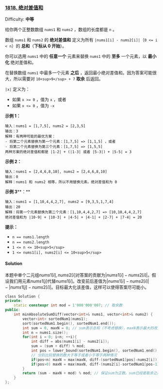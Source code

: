 ### [1818\. 绝对差值和](https://leetcode-cn.com/problems/minimum-absolute-sum-difference/)

Difficulty: **中等**


给你两个正整数数组 `nums1` 和 `nums2` ，数组的长度都是 `n` 。

数组 `nums1` 和 `nums2` 的 **绝对差值和** 定义为所有 `|nums1[i] - nums2[i]|`（`0 <= i < n`）的 **总和**（**下标从 0 开始**）。

你可以选用 `nums1` 中的 **任意一个** 元素来替换 `nums1` 中的 **至多** 一个元素，以 **最小化** 绝对差值和。

在替换数组 `nums1` 中最多一个元素 **之后** ，返回最小绝对差值和。因为答案可能很大，所以需要对 `10<sup>9</sup> + 7` **取余** 后返回。

`|x|` 定义为：

*   如果 `x >= 0` ，值为 `x` ，或者
*   如果 `x <= 0` ，值为 `-x`

**示例 1：**

```
输入：nums1 = [1,7,5], nums2 = [2,3,5]
输出：3
解释：有两种可能的最优方案：
- 将第二个元素替换为第一个元素：[1,7,5] => [1,1,5] ，或者
- 将第二个元素替换为第三个元素：[1,7,5] => [1,5,5]
两种方案的绝对差值和都是 |1-2| + (|1-3| 或者 |5-3|) + |5-5| = 3
```

**示例 2：**

```
输入：nums1 = [2,4,6,8,10], nums2 = [2,4,6,8,10]
输出：0
解释：nums1 和 nums2 相等，所以不用替换元素。绝对差值和为 0
```

**示例 3****：**

```
输入：nums1 = [1,10,4,4,2,7], nums2 = [9,3,5,1,7,4]
输出：20
解释：将第一个元素替换为第二个元素：[1,10,4,4,2,7] => [10,10,4,4,2,7]
绝对差值和为 |10-9| + |10-3| + |4-5| + |4-1| + |2-7| + |7-4| = 20
```

**提示：**

*   `n == nums1.length`
*   `n == nums2.length`
*   `1 <= n <= 10<sup>5</sup>`
*   `1 <= nums1[i], nums2[i] <= 10<sup>5</sup>`


#### Solution

本题中单个二元组$nums1[i],nums2[i]$对答案的贡献为$|nums1[i]-nums2[i]|$。假设我们用元素$nums1[j]$代替$nums1[i]$。改变前后差值为$|nums1[i]-nums2[i]|-|nums1[j]-nums2[i]|$。目标最大化该差值，这样可以使得答案尽可能小。

```cpp
​class Solution {
private:
    static constexpr int mod = 1'000'000'007; // 取余数
public:
    int minAbsoluteSumDiff(vector<int>& nums1, vector<int>& nums2) {
        vector<int> sortedNum1(nums1);
        sort(sortedNum1.begin(), sortedNum1.end());
        int sum = 0, maxN = 0; // sum表示总和（不考虑替换），maxN表示最大的改变前后的差值，答案为sum-maxN
        int n = nums1.size();
        for(int i = 0; i<n; ++i){
            int diff = abs(nums1[i] - nums2[i]);
            sum = (sum + diff) % mod;
            int pos = lower_bound(sortedNum1.begin(), sortedNum1.end(), nums2[i]) - sortedNum1.begin(); // pos为二分查找nums[2]找到大于等于指定元素的第一个值
            // 分别比较替换的数大于等于或者小于等于两种情况
            if(pos<n) maxN = max(maxN, diff-(sortedNum1[pos]-nums2[i])); // sortedNum1[pos]>=nums2[i]
            if(pos>0) maxN = max(maxN, diff-(nums2[i]-sortedNum1[pos-1])); // sortedNum1[pos-1]<=nums2[i]
        }
        return (sum - maxN + mod) % mod; // 保证sum为正数。sum已经是取余之后的了，试想sum进行加操作的结果是0，再减去maxn，这个时候的sum为负数了，
    }
};
```